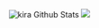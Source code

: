 <p align="center">
  <img alt="kira Github Stats" src="https://camo.githubusercontent.com/3767b71d80d99601de3ca199ab430ec22c3e404cb4f4a75417be8e53a45ec24a/68747470733a2f2f6769746875622d726561646d652d737461" />
 <img src="https://camo.githubusercontent.com/20eb4b698d1ad2acf7ec8dd7e24c3ee880822e0cd479fe6211555528e9a02730/68747470733a2f2f6769746875622d726561646d652d73746174732e616e7572616768617a7261312e76657263656c2e6170702f6170692f746f702d6c616e67732f3f757365726e616d653d326c32316c312626686964655f626f726465723d74727565266c61796f75743d636f6d70616374267468656d653d7261646963616c" /> 
</p>

